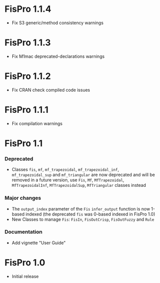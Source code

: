 # FisPro 1.1.4

* Fix S3 generic/method consistency warnings

# FisPro 1.1.3

* Fix M1mac deprecated-declarations warnings

# FisPro 1.1.2

* Fix CRAN check compiled code issues

# FisPro 1.1.1

* Fix compilation warnings

# FisPro 1.1

### Deprecated
* Classes `fis`, `mf`, `mf_trapezoidal`, `mf_trapezoidal_inf`, `mf_trapezoidal_sup` and `mf_triangular` are now deprecated and will be removed in a future version, use `Fis`, `Mf`, `MfTrapezoidal`, `MfTrapezoidalInf`, `MfTrapezoidalSup`, `MfTriangular` classes instead

### Major changes
* The `output_index` parameter of the `Fis` `infer_output` function is now 1-based indexed (the deprecated `fis` was 0-based indexed in FisPro 1.0)
* New Classes to manage `Fis`: `FisIn`, `FisOutCrisp`, `FisOutFuzzy` and `Rule`

### Documentation
* Add vignette "User Guide"

# FisPro 1.0

* Initial release
